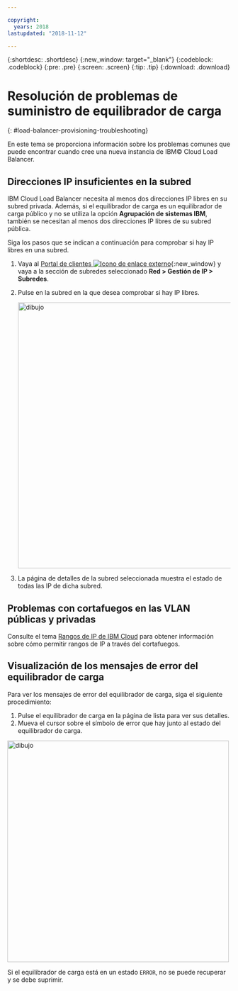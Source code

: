 ```yaml
---

copyright:
  years: 2018
lastupdated: "2018-11-12"

---
```


{:shortdesc: .shortdesc}
{:new_window: target="_blank"}
{:codeblock: .codeblock}
{:pre: .pre}
{:screen: .screen}
{:tip: .tip}
{:download: .download}

# Resolución de problemas de suministro de equilibrador de carga
{: #load-balancer-provisioning-troubleshooting}

En este tema se proporciona información sobre los problemas comunes que puede encontrar cuando cree una nueva instancia de IBM© Cloud Load Balancer.

## Direcciones IP insuficientes en la subred
IBM Cloud Load Balancer necesita al menos dos direcciones IP libres en su subred privada. Además, si el equilibrador de carga es un equilibrador de carga público y no se utiliza la opción **Agrupación de sistemas IBM**, también se necesitan al menos dos direcciones IP libres de su subred pública. 

Siga los pasos que se indican a continuación para comprobar si hay IP libres en una subred.

1. Vaya al [Portal de clientes ![Icono de enlace externo](../../icons/launch-glyph.svg "Icono de enlace externo")](https://control.softlayer.com){:new_window} y vaya a la sección de subredes seleccionado **Red > Gestión de IP > Subredes**.

2. Pulse en la subred en la que desea comprobar si hay IP libres.

	<img src="images/subnet_list.png" alt="dibujo" style="width: 600px;"/>
		
3. La página de detalles de la subred seleccionada muestra el estado de todas las IP de dicha subred.

## Problemas con cortafuegos en las VLAN públicas y privadas
Consulte el tema [Rangos de IP de IBM Cloud](/docs/infrastructure/hardware-firewall-dedicated?topic=hardware-firewall-dedicated-ibm-cloud-ip-ranges#ibm-cloud-ip-ranges) para obtener información sobre cómo permitir rangos de IP a través del cortafuegos.
 
## Visualización de los mensajes de error del equilibrador de carga
Para ver los mensajes de error del equilibrador de carga, siga el siguiente procedimiento:

1. Pulse el equilibrador de carga en la página de lista para ver sus detalles. 
2. Mueva el cursor sobre el símbolo de error que hay junto al estado del equilibrador de carga.

<img src="images/lbaas_error_message.png" alt="dibujo" style="width: 500px;"/>

Si el equilibrador de carga está en un estado `ERROR`, no se puede recuperar y se debe suprimir.
